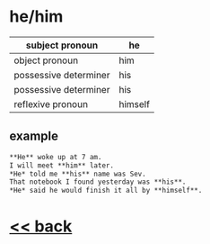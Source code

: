 # he/him

subject pronoun | he
----------|----------
object pronoun | him
possessive determiner | his
possessive determiner | his
reflexive pronoun | himself

## example
```markdown
**He** woke up at 7 am.
I will meet **him** later.
*He* told me **his** name was Sev.
That notebook I found yesterday was **his**.
*He* said he would finish it all by **himself**.
```

# [<< back](/pronouns/index.md)
